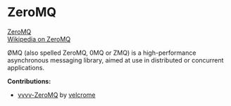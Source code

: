 # ZeroMQ


<a href="http://zeromq.org/" class="extURL" target="_blank">ZeroMQ</a>  
<a href="https://en.wikipedia.org/wiki/%C3%98MQ" class="extURL" target="_blank">Wikipedia on ZeroMQ</a>  


ØMQ (also spelled ZeroMQ, 0MQ or ZMQ) is a high-performance asynchronous messaging library, aimed at use in distributed or concurrent applications.  

**Contributions:**  

* <a href="https://vvvv.org/contribution/vvvv-zeromq" class="extURL contribution" target="_blank">vvvv-ZeroMQ</a> by <span class="user"><a href="https://vvvv.org/users/velcrome" class="extURL" target="_blank">velcrome</a></span>  

